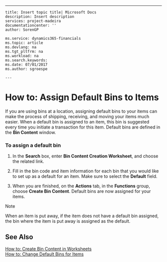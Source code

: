 ---
    title: Insert topic title| Microsoft Docs
    description: Insert description
    services: project-madeira
    documentationcenter: ''
    author: SorenGP

    ms.service: dynamics365-financials
    ms.topic: article
    ms.devlang: na
    ms.tgt_pltfrm: na
    ms.workload: na
    ms.search.keywords:
    ms.date: 07/01/2017
    ms.author: sgroespe

    ---
# How to: Assign Default Bins to Items
If you are using bins at a location, assigning default bins to your items can make the process of shipping, receiving, and moving your items much easier. When a default bin is assigned to an item, this bin is suggested every time you initiate a transaction for this item. Default bins are defined in the **Bin Content** window.  
  
### To assign a default bin  
  
1.  In the **Search** box, enter **Bin Content Creation Worksheet**, and choose the related link.  
  
2.  Fill in the bin code and item information for each bin that you would like to set up as a default for an item. Make sure to select the **Default** field.  
  
3.  When you are finished, on the **Actions** tab, in the **Functions** group, choose **Create Bin Content**. Default bins are now assigned for your items.  
  
> [!NOTE]  
>  When an item is put away, if the item does not have a default bin assigned, the bin where the item is put away is assigned as the default.  
  
## See Also  
 [How to: Create Bin Content in Worksheets](../WarehouseActivities/how-to-create-bin-content-in-worksheets.md)   
 [How to: Change Default Bins for Items](../WarehouseActivities/how-to-change-default-bins-for-items.md)
